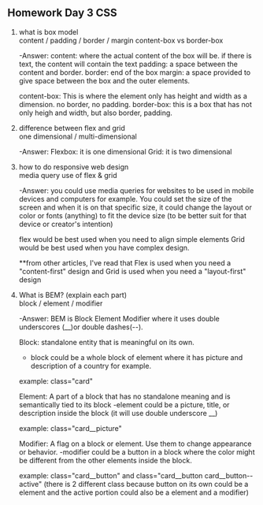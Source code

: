## Homework Day 3 CSS

1. what is box model<br>
    content / padding / border / margin
    content-box vs border-box

    -Answer:
    content: where the actual content of the box will be. if there is text, the content will contain the text
    padding: a space between the content and border.
    border: end of the box
    margin: a space provided to give space between the box and the outer elements.

    content-box: This is where the element only has height and width as a dimension. no border, no padding.
    border-box: this is a box that has not only heigh and width, but also border, padding.

2. difference between flex and grid<br>
    one dimensional / multi-dimensional

    -Answer:
    Flexbox: it is one dimensional
    Grid: it is two dimensional


3. how to do responsive web design<br>
    media query
    use of flex & grid

    -Answer:
    you could use media queries for websites to be used in mobile devices and computers for example. You could set the size of the screen and when it is on that specific size, it could change the layout or color or fonts (anything) to fit the device size (to be better suit for that device or creator's intention)

    flex would be best used when you need to align simple elements 
    Grid would be best used when you have complex design.
    
    **from other articles, I've read that Flex is used when you need a "content-first" design and Grid is used when you need a "layout-first" design


4. What is BEM? (explain each part)<br>
    block / element / modifier

    -Answer:
    BEM is Block Element Modifier where it uses double underscores (__)or double dashes(--). 

    Block: standalone entity that is meaningful on its own.
    - block could be a whole block of element where it has picture and description of a country for example. 

    example: class="card"

    Element: A part of a block that has no standalone meaning and is semantically tied to its block
    -element could be a picture, title, or description inside the block (it will use double underscore __)

    example: class="card__picture"

    Modifier: A flag on a block or element. Use them to change appearance or behavior.
    -modifier could be a button in a block where the color might be different from the other elements inside the block.
    
    example: class="card__button" and class="card__button card__button--active" (there is 2 different class because button on its own could be a element and the active portion could also be a element and a modifier)



